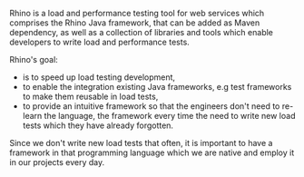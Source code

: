 Rhino is a load and performance testing tool for web services which comprises the Rhino Java 
framework, that can be added as Maven dependency, as well as a collection of libraries and tools 
which enable developers to write load and performance tests.

Rhino's goal: 

* is to speed up load testing development,
* to enable the integration existing Java frameworks, e.g test frameworks to make them reusable 
in load tests,
* to provide an intuitive framework so that the engineers don't need to re-learn the language, 
the framework every time the need to write new load tests which they have already forgotten.

Since we don't write new load tests that often, it is important to have a framework in that 
programming language which we are native and employ it in our projects every day. 

